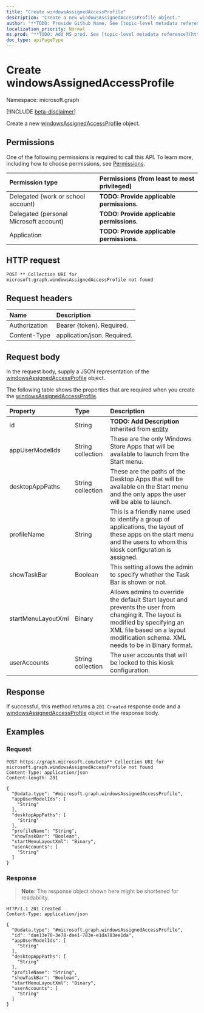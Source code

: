 ```yaml
---
title: "Create windowsAssignedAccessProfile"
description: "Create a new windowsAssignedAccessProfile object."
author: "**TODO: Provide Github Name. See [topic-level metadata reference](https://msgo.azurewebsites.net/add/document/guidelines/metadata.html#topic-level-metadata)**"
localization_priority: Normal
ms.prod: "**TODO: Add MS prod. See [topic-level metadata reference](https://msgo.azurewebsites.net/add/document/guidelines/metadata.html#topic-level-metadata)**"
doc_type: apiPageType
---
```


# Create windowsAssignedAccessProfile
Namespace: microsoft.graph

[!INCLUDE [beta-disclaimer](../../includes/beta-disclaimer.md)]

Create a new [windowsAssignedAccessProfile](../resources/windowsassignedaccessprofile.md) object.

## Permissions
One of the following permissions is required to call this API. To learn more, including how to choose permissions, see [Permissions](/graph/permissions-reference).

|Permission type|Permissions (from least to most privileged)|
|:---|:---|
|Delegated (work or school account)|**TODO: Provide applicable permissions.**|
|Delegated (personal Microsoft account)|**TODO: Provide applicable permissions.**|
|Application|**TODO: Provide applicable permissions.**|

## HTTP request

<!-- {
  "blockType": "ignored"
}
-->
``` http
POST ** Collection URI for microsoft.graph.windowsAssignedAccessProfile not found
```

## Request headers
|Name|Description|
|:---|:---|
|Authorization|Bearer {token}. Required.|
|Content-Type|application/json. Required.|

## Request body
In the request body, supply a JSON representation of the [windowsAssignedAccessProfile](../resources/windowsassignedaccessprofile.md) object.

The following table shows the properties that are required when you create the [windowsAssignedAccessProfile](../resources/windowsassignedaccessprofile.md).

|Property|Type|Description|
|:---|:---|:---|
|id|String|**TODO: Add Description** Inherited from [entity](../resources/entity.md)|
|appUserModelIds|String collection|These are the only Windows Store Apps that will be available to launch from the Start menu.|
|desktopAppPaths|String collection|These are the paths of the Desktop Apps that will be available on the Start menu and the only apps the user will be able to launch.|
|profileName|String|This is a friendly name used to identify a group of applications, the layout of these apps on the start menu and the users to whom this kiosk configuration is assigned.|
|showTaskBar|Boolean|This setting allows the admin to specify whether the Task Bar is shown or not.|
|startMenuLayoutXml|Binary|Allows admins to override the default Start layout and prevents the user from changing it. The layout is modified by specifying an XML file based on a layout modification schema. XML needs to be in Binary format.|
|userAccounts|String collection|The user accounts that will be locked to this kiosk configuration.|



## Response

If successful, this method returns a `201 Created` response code and a [windowsAssignedAccessProfile](../resources/windowsassignedaccessprofile.md) object in the response body.

## Examples

### Request
<!-- {
  "blockType": "request",
  "name": "create_windowsassignedaccessprofile_from_"
}
-->
``` http
POST https://graph.microsoft.com/beta** Collection URI for microsoft.graph.windowsAssignedAccessProfile not found
Content-Type: application/json
Content-length: 291

{
  "@odata.type": "#microsoft.graph.windowsAssignedAccessProfile",
  "appUserModelIds": [
    "String"
  ],
  "desktopAppPaths": [
    "String"
  ],
  "profileName": "String",
  "showTaskBar": "Boolean",
  "startMenuLayoutXml": "Binary",
  "userAccounts": [
    "String"
  ]
}
```


### Response
>**Note:** The response object shown here might be shortened for readability.
<!-- {
  "blockType": "response",
  "truncated": true,
  "@odata.type": "microsoft.graph.windowsAssignedAccessProfile"
}
-->
``` http
HTTP/1.1 201 Created
Content-Type: application/json

{
  "@odata.type": "#microsoft.graph.windowsAssignedAccessProfile",
  "id": "dae13e78-3e78-dae1-783e-e1da783ee1da",
  "appUserModelIds": [
    "String"
  ],
  "desktopAppPaths": [
    "String"
  ],
  "profileName": "String",
  "showTaskBar": "Boolean",
  "startMenuLayoutXml": "Binary",
  "userAccounts": [
    "String"
  ]
}
```

